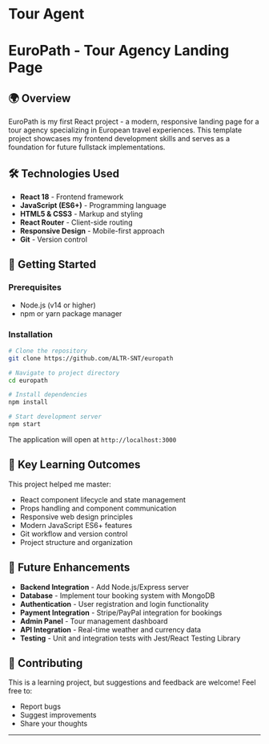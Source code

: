 # Tour Agent 
# EuroPath - Tour Agency Landing Page

## 🌍 Overview
EuroPath is my first React project - a modern, responsive landing page for a tour agency specializing in European travel experiences. This template project showcases my frontend development skills and serves as a foundation for future fullstack implementations.

## 🛠️ Technologies Used
- **React 18** - Frontend framework
- **JavaScript (ES6+)** - Programming language
- **HTML5 & CSS3** - Markup and styling
- **React Router** - Client-side routing
- **Responsive Design** - Mobile-first approach
- **Git** - Version control

## 🚀 Getting Started

### Prerequisites
- Node.js (v14 or higher)
- npm or yarn package manager

### Installation
```bash
# Clone the repository
git clone https://github.com/ALTR-SNT/europath

# Navigate to project directory
cd europath

# Install dependencies
npm install

# Start development server
npm start
```

The application will open at `http://localhost:3000`


## 🎯 Key Learning Outcomes
This project helped me master:
- React component lifecycle and state management
- Props handling and component communication
- Responsive web design principles
- Modern JavaScript ES6+ features
- Git workflow and version control
- Project structure and organization

## 🔮 Future Enhancements
- **Backend Integration** - Add Node.js/Express server
- **Database** - Implement tour booking system with MongoDB
- **Authentication** - User registration and login functionality
- **Payment Integration** - Stripe/PayPal integration for bookings
- **Admin Panel** - Tour management dashboard
- **API Integration** - Real-time weather and currency data
- **Testing** - Unit and integration tests with Jest/React Testing Library


## 🤝 Contributing
This is a learning project, but suggestions and feedback are welcome! Feel free to:
- Report bugs
- Suggest improvements
- Share your thoughts

---
